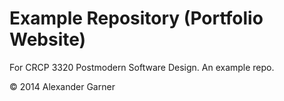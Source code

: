 # Example Repository (Portfolio Website)

For CRCP 3320 Postmodern Software Design. An example repo.

&copy; 2014 Alexander Garner
